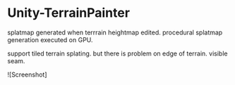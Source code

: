 # Unity-TerrainPainter

splatmap generated when terrrain heightmap edited. procedural splatmap generation executed on GPU.

support tiled terrain splating. but there is problem on edge of terrain. visible seam.

![Screenshot]


